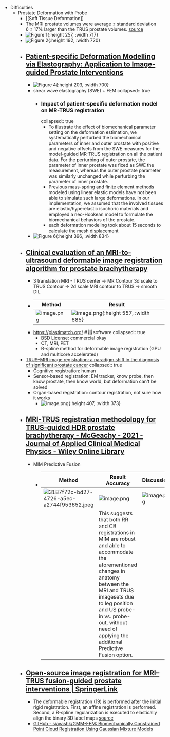 - Difficulties
	- Prostate Deformation with Probe
		- [[Soft Tissue Deformation]]
		- The MRI prostate volumes were average ± standard deviation 6 ± 17% larger than the TRUS prostate volumes. [source](https://aapm.onlinelibrary.wiley.com/doi/full/10.1002/acm2.13292)
		- ![Figure 1](https://media.springernature.com/full/springer-static/image/art%3A10.1038%2Fsrep27386/MediaObjects/41598_2016_Article_BFsrep27386_Fig1_HTML.jpg){:height 257, :width 717}
		- ![Figure 2](https://media.springernature.com/full/springer-static/image/art%3A10.1038%2Fsrep27386/MediaObjects/41598_2016_Article_BFsrep27386_Fig2_HTML.jpg){:height 192, :width 720}
		- ## [Patient-specific Deformation Modelling via Elastography: Application to Image-guided Prostate Interventions](https://www.nature.com/articles/srep27386)
			- ![Figure 4](https://media.springernature.com/full/springer-static/image/art%3A10.1038%2Fsrep27386/MediaObjects/41598_2016_Article_BFsrep27386_Fig4_HTML.jpg){:height 203, :width 700}
			- shear wave elastography (SWE) + FEM
			  collapsed:: true
				- ### Impact of patient-specific deformation model on MR-TRUS registration
				  collapsed:: true
					- To illustrate the effect of biomechanical parameter setting on the deformation estimation, we systematically perturbed the biomechanical parameters of inner and outer prostate with positive and negative offsets from the SWE measures for the model-guided MR-TRUS registration on all the patient data. For the perturbing of outer prostate, the parameter of inner prostate was fixed as SWE the measurement, whereas the outer prostate parameter was similarly unchanged while perturbing the parameter of inner prostate.
					- Previous mass-spring and finite element methods modeled using linear elastic models have not been able to simulate such large deformations. In our implementation, we assumed that the involved tissues are elastic/hyperelastic isochoric materials and employed a neo-Hookean model to formulate the biomechanical behaviors of the prostate.
					- each deformation modeling took about 15 seconds to calculate the mesh displacement
			- ![Figure 6](https://media.springernature.com/full/springer-static/image/art%3A10.1038%2Fsrep27386/MediaObjects/41598_2016_Article_BFsrep27386_Fig6_HTML.jpg){:height 396, :width 834}
		- ## [Clinical evaluation of an MRI-to-ultrasound deformable image registration algorithm for prostate brachytherapy](https://www.sciencedirect.com/science/article/abs/pii/S1538472118304343)
			- 3 translation MRI - TRUS center -> MR Contour 3d scale to TRUS Contour -> 2d scale MRI contour to TRUS -> smooth DIL
			- |Method|Result|
			  |--|--|
			  | ![image.png](../assets/image_1684311949778_0.png) | ![image.png](../assets/image_1684291705959_0.png){:height 557, :width 685} |
			- https://plastimatch.org/ #👩‍💻software
			  collapsed:: true
				- BSD License: commercial okay
				- CT, MRI, PET
				- B-spline method for deformable image registration (GPU and multicore accelerated)
		- [TRUS–MRI image registration: a paradigm shift in the diagnosis of significant prostate cancer](https://link.springer.com/article/10.1007/s00261-013-0018-4)
		  collapsed:: true
			- Cognitive registration: human
			- Sensor-based registration: EM tracker, know probe, then know prostate, then know world, but deformation can't be solved
			- Organ-based registration: contour registration, not sure how it works
				- ![image.png](../assets/image_1684307129845_0.png){:height 407, :width 373}
		- ## [MRI‐TRUS registration methodology for TRUS‐guided HDR prostate brachytherapy - McGeachy - 2021 - Journal of Applied Clinical Medical Physics - Wiley Online Library](https://aapm.onlinelibrary.wiley.com/doi/full/10.1002/acm2.13292)
			- MIM Predictive Fusion
				- |Method|Result Accuracy|Discussion|
				  |--|--|--|
				  |![3187f72c-bd27-4726-a5ec-a2744f953652.jpeg](../assets/3187f72c-bd27-4726-a5ec-a2744f953652_1684307850795_0.jpeg)| ![image.png](../assets/image_1684308167707_0.png) | ![image.png](../assets/image_1684308435346_0.png) |
				  | |This suggests that both RR and CB registrations in MIM are robust and able to accommodate the aforementioned changes in anatomy between the MRI and TRUS imagesets due to leg position and US probe-in vs. probe-out, without need of applying the additional Predictive Fusion option.| |
		- ## [Open-source image registration for MRI–TRUS fusion-guided prostate interventions | SpringerLink](https://link.springer.com/article/10.1007/s11548-015-1180-7)
			- The deformable registration (19) is performed after the initial rigid registration. First, an affine registration is performed. Second, a B-spline regularization is executed to elastically align the binary 3D label maps [source](https://www.brachyjournal.com/article/S1538-4721(17)30539-1/fulltext)
			- [GitHub - siavashk/GMM-FEM: Biomechanically Constrained Point Cloud Registration Using Gaussian Mixture Models](https://github.com/siavashk/GMM-FEM)